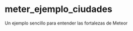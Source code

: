 meter_ejemplo_ciudades
======================

Un ejemplo sencillo para entender las fortalezas de Meteor
